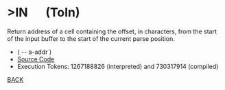 # &gt;IN &emsp; (ToIn)
Return address of a cell containing the offset, in characters, from the start of the input buffer to the start of the current parse position.
* ( -- a-addr )
* [Source Code](../words/core/ToIn.cs)
* Execution Tokens: 1267188826 (interpreted) and 730317914 (compiled)


[BACK](builtins.md#ToIn)
